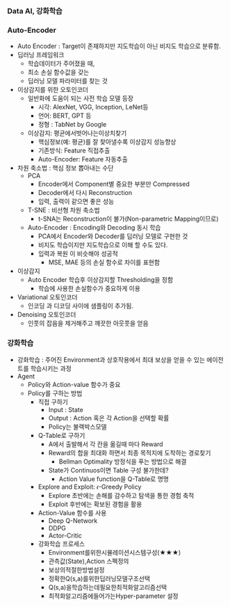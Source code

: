 ### Data AI, 강화학습

### Auto-Encoder

- Auto Encoder : Target이 존재하지만 지도학습이 아닌 비지도 학습으로 분류함.
- 딥러닝 프레임워크
  - 학습데이터가 주어졌을 때,
  - 최소 손실 함수값을 갖는
  - 딥러닝 모델 파라미터를 찾는 것
- 이상감지를 위한 오토인코더
  - 일반화에 도움이 되는 사전 학습 모델 등장
    - 시각: AlexNet, VGG, Inception, LeNet등
    - 언어: BERT, GPT 등
    - 정형 : TabNet by Google
  - 이상감지: 평균에서벗어나는이상치찾기
    - 핵심정보(예: 평균)를 잘 찾아낼수록 이상감지 성능향상
    - 기존방식: Feature 직접추출
    - Auto-Encoder: Feature 자동추출
- 차원 축소법 : 핵심 정보 뽑아내는 수단
  - PCA 
    - Encoder에서 Component별 중요한 부분만 Compressed
    - Decoder에서 다시 Reconstruction
    - 입력, 출력이 같으면 좋은 성능
  - T-SNE : 비선형 차원 축소법
    - t-SNA는 Reconstruction이 불가(Non-parametric Mapping이므로)
  - Auto-Encoder : Encoding와 Decoding 동시 학습
    - PCA에서 Encoder와 Decoder를 딥러닝 모델로 구현한 것
    - 비지도 학습이지만 지도학습으로 이해 할 수도 있다.
    - 입력과 복원 이 비슷해야 성공적
      - MSE, MAE 등의 손실 함수로 차이를 표현함
- 이상감지
  - Auto Encoder 학습후 이상감지할 Thresholding을 정함
    - 학습에 사용한 손실함수가 중요하게 이용
- Variational 오토인코더
  - 인코딩 과 디코딩 사이에 샘플링이 추가됨.
- Denoising 오토인코더
  - 인풋의 잡음을 제거해주고 깨끗한 아웃풋을 얻음

### 강화학습

- 강화학습 : 주어진 Environment과 상호작용에서 최대 보상을 얻을 수 있는 에이전트를 학습시키는 과정
- Agent
  - Policy와 Action-value 함수가 중요
  - Policy를 구하는 방법
    - 직접 구하기
      - Input : State
      - Output : Action 혹은 각 Action을 선택할 확률
      - Policy는 불랙박스모델
    - Q-Table로 구하기
      - A에서 출발해서 각 칸을 옮길때 마다 Reward 
      - Reward의 합을 최대화 하면서 최종 목적지에 도착하는 경로찾기
        - Bellman Optimality 방정식을 푸는 방법으로 해결
      - State가 Continuos이면 Table 구성 불가한데?
        - Action Value function을 Q-Table로 명명
    - Explore and Exploit: 𝜖-Greedy Policy
      - Explore 초반에는 손해를 감수하고 탐색을 통한 경험 축적
      - Exploit 후반에는 확보된 경험을 활용
    - Action-Value 함수를 사용
      - Deep Q-Network
      - DDPG
      - Actor-Critic
    - 강화학습 프로세스
      - Environment를위한시뮬레이션시스템구성(★★★)
      - 관측값(State),Action 스펙정의
      - 보상의적절한방법설정
      - 정확한Q(s,a)를위한딥러닝모델구조선택
      - Q(s,a)을학습하는데필요한최적화알고리즘선택
      - 최적화알고리즘에들어가는Hyper-parameter 설정
